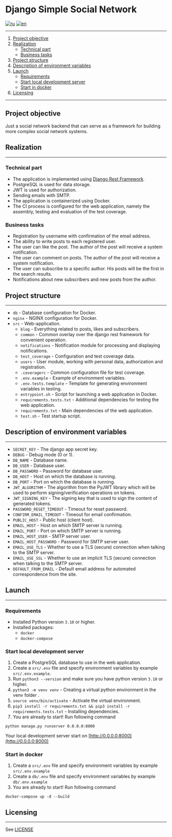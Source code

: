 # Django Simple Social Network

[![ru](https://img.shields.io/badge/lang-ru-green.svg)](README.ru.md)
[![en](https://img.shields.io/badge/lang-en-red.svg)](README.md)
___

1. [Project objective](#project-objective)
2. [Realization](#realization)
    + [Technical part](#technical-part)
    + [Business tasks](#business-tasks)
3. [Project structure](#project-structure)
4. [Description of environment variables](#description-of-environment-variables)
5. [Launch](#launch)
    + [Requirements](#requirements)
    + [Start local development server](#start-local-development-server)
    + [Start in docker](#start-in-docker)
6. [Licensing](#licensing)

___

## Project objective

Just a social network backend that can
serve as a framework for building more complex
social network systems.

## Realization

___

### Technical part

* The application is implemented using [Django Rest Framework](https://www.django-rest-framework.org/).
* PostgreSQL is used for data storage.
* JWT is used for authorization.
* Sending emails with SMTP.
* The application is containerized using Docker.
* The CI process is configured for the web application, namely the assembly, testing and evaluation of the test
  coverage.

### Business tasks

* Registration by username with confirmation of the email address.
* The ability to write posts to each registered user.
* The user can like the post. The author of the post will receive a system notification.
* The user can comment on posts. The author of the post will receive a system notification.
* The user can subscribe to a specific author. His posts will be the first in the search results.
* Notifications about new subscribers and new posts from the author.

## Project structure

___

- `db` - Database configuration for Docker.
- `nginx` - NGINX configuration for Docker.
- `src` - Web-application.
    - `blog` - Everything related to posts, likes and subscribers.
    - `common` - Common overlay over the django rest framework for convenient operation.
    - `notifications` - Notification module for processing and displaying notifications.
    - `test_coverage` - Configuration and test coverage data.
    - `users` - User module, working with personal data, authorization and registration.
    - `.coveragerc` - Common configuration file for test coverage.
    - `.env.example` - Example of environment variables.
    - `.env.tests.template` - Template for generating environment variables in testing.
    - `entrypoint.sh` - Script for launching a web application in Docker.
    - `requirements.tests.txt` - Additional dependencies for testing the web application.
    - `requirements.txt` - Main dependencies of the web application.
    - `test.sh` - Test startup script.

## Description of environment variables

___

* `SECRET_KEY` - The django app secret key.
* `DEBUG` - Debug mode (0 or 1).
* `DB_NAME` - Database name.
* `DB_USER` - Database user.
* `DB_PASSWORD` - Password for database user.
* `DB_HOST` - Host on which the database is running.
* `DB_PORT` - Port on which the database is running.
* `JWT_ALGORITHM` - The algorithm from the PyJWT library which will be used to perform
  signing/verification operations on tokens.
* `JWT_SIGNING_KEY` - The signing key that is used to sign the content of generated tokens.
* `PASSWORD_RESET_TIMEOUT` - Timeout for reset password.
* `CONFIRM_EMAIL_TIMEOUT` - Timeout for email confirmation.
* `PUBLIC_HOST` - Public host (client host).
* `EMAIL_HOST` - Host on which SMTP server is running.
* `EMAIL_PORT` - Port on which SMTP server is running.
* `EMAIL_HOST_USER` - SMTP server user.
* `EMAIL_HOST_PASSWORD` - Password for SMTP server user.
* `EMAIL_USE_TLS` - Whether to use a TLS (secure) connection when talking to the SMTP server.
* `EMAIL_USE_SSL` - Whether to use an implicit TLS (secure) connection when talking to the SMTP server.
* `DEFAULT_FROM_EMAIL` - Default email address for automated correspondence from the site.

## Launch

___

### Requirements

* Installed Python version `3.10` or higher.
* Installed packages:
    * `docker`
    * `docker-compose`

### Start local development server

1. Create a PostgreSQL database to use in the web application.
2. Create a `src/.env` file and specify environment variables by example `src/.env.example`.
3. Run `python3 --version` and make sure you have python version `3.10` or higher.
4. `python3 -m venv venv` - Creating a virtual python environment in the venv folder .
5. `source venv/bin/activate` - Activate the virtual environment.
6. `pip3 install -r requirements.txt && pip3 install -r requirements.tests.txt` - Installing dependencies.
7. You are already to start!
   Run following command

  ```shell
  python manage.py runserver 0.0.0.0:8000
  ```

Your local development server start on [http://0.0.0.0:8000](http://0.0.0.0:8000)

### Start in docker

1. Create a `src/.env` file and specify environment variables by example `src/.env.example`
2. Create a `db/.env` file and specify environment variables by example `db/.env.example`
3. You are already to start!
   Run following command

```shell
docker-compose up -d --build
```

## Licensing

___
See [LICENSE](LICENSE)
